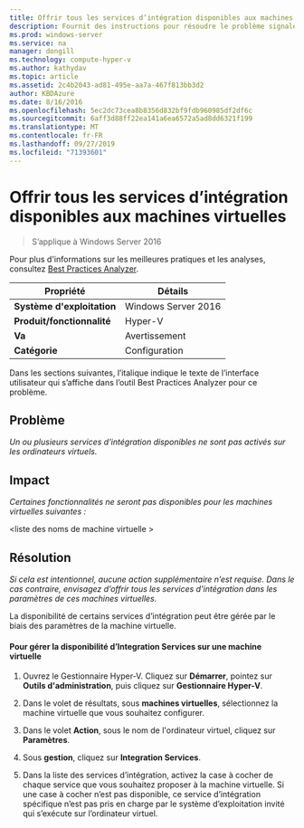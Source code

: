 ```yaml
---
title: Offrir tous les services d’intégration disponibles aux machines virtuelles
description: Fournit des instructions pour résoudre le problème signalé par cette règle de Best Practices Analyzer.
ms.prod: windows-server
ms.service: na
manager: dongill
ms.technology: compute-hyper-v
ms.author: kathydav
ms.topic: article
ms.assetid: 2c4b2043-ad81-495e-aa7a-467f813bb3d2
author: KBDAzure
ms.date: 8/16/2016
ms.openlocfilehash: 5ec2dc73cea8b8356d832bf9fdb960985df2df6c
ms.sourcegitcommit: 6aff3d88ff22ea141a6ea6572a5ad8dd6321f199
ms.translationtype: MT
ms.contentlocale: fr-FR
ms.lasthandoff: 09/27/2019
ms.locfileid: "71393601"
---
```

# <a name="offer-all-available-integration-services-to-virtual-machines"></a>Offrir tous les services d’intégration disponibles aux machines virtuelles

>S’applique à Windows Server 2016

Pour plus d'informations sur les meilleures pratiques et les analyses, consultez [Best Practices Analyzer](https://go.microsoft.com/fwlink/?LinkId=122786).
  
|Propriété|Détails|  
|-|-|  
|**Système d'exploitation**|Windows Server 2016|  
|**Produit/fonctionnalité**|Hyper-V|  
|**Va**|Avertissement|  
|**Catégorie**|Configuration|  
  
Dans les sections suivantes, l’italique indique le texte de l’interface utilisateur qui s’affiche dans l’outil Best Practices Analyzer pour ce problème.  
  
## <a name="issue"></a>Problème  
  
*Un ou plusieurs services d’intégration disponibles ne sont pas activés sur les ordinateurs virtuels.*  
  
## <a name="impact"></a>Impact  
  
*Certaines fonctionnalités ne seront pas disponibles pour les machines virtuelles suivantes :*  
  
\<liste des noms de machine virtuelle >  
  
## <a name="resolution"></a>Résolution  
  
*Si cela est intentionnel, aucune action supplémentaire n’est requise. Dans le cas contraire, envisagez d’offrir tous les services d’intégration dans les paramètres de ces machines virtuelles.*  
  
La disponibilité de certains services d’intégration peut être gérée par le biais des paramètres de la machine virtuelle.   
  
#### <a name="to-manage-the-availability-of-integration-services-to-a-virtual-machine"></a>Pour gérer la disponibilité d’Integration Services sur une machine virtuelle  
  
1.  Ouvrez le Gestionnaire Hyper-V. Cliquez sur **Démarrer**, pointez sur **Outils d'administration**, puis cliquez sur **Gestionnaire Hyper-V**.  
  
2.  Dans le volet de résultats, sous **machines virtuelles**, sélectionnez la machine virtuelle que vous souhaitez configurer.  
  
3.  Dans le volet **Action**, sous le nom de l'ordinateur virtuel, cliquez sur **Paramètres**.  
  
4.  Sous **gestion**, cliquez sur **Integration Services**.  
  
5.  Dans la liste des services d’intégration, activez la case à cocher de chaque service que vous souhaitez proposer à la machine virtuelle. Si une case à cocher n’est pas disponible, ce service d’intégration spécifique n’est pas pris en charge par le système d’exploitation invité qui s’exécute sur l’ordinateur virtuel.  
  


